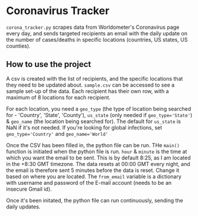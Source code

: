 # Coronavirus Tracker
<code>corona_tracker.py</code> scrapes data from Worldometer's Coronavirus page every day, and sends targeted recipients an email with the daily update on the number of cases/deaths in specific locations (countries, US states, US counties).

## How to use the project
A csv is created with the list of recipients, and the specific locations that they need to be updated about. <code>sample.csv</code> can be accessed to see a sample set-up of the data. Each recipient has their own row, with a maximum of 8 locations for each recipient.

For each location, you need a <code>geo_type</code> (the type of location being searched for - 'Country', 'State', 'County'), <code>us_state</code> (only needed if <code>geo_type='State'</code>) & <code>geo_name</code> (the location being searched for). The default for <code>us_state</code> is NaN if it's not needed. If you're looking for global infections, set <code>geo_type='Country'</code> and <code>geo_name='World'</code> 

Once the CSV has been filled in, the python file can be run. THe <code>main()</code> function is initiated when the python file is run. <code>hour</code> & <code>minute</code> is the time at which you want the email to be sent. This is by default 8:25, as I am located in the +8:30 GMT timezone. The data resets at 00:00 GMT every night, and the email is therefore sent 5 minutes before the data is reset. Change it based on where you are located. The <code>from_email</code> variable is a dictionary with username and password of the E-mail account (needs to be an insecure Gmail id). 

Once it's been initated, the python file can run continuously, sending the daily updates. 
